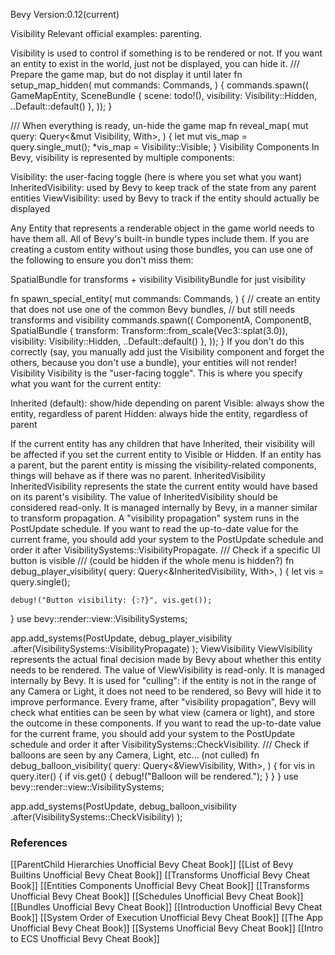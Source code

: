 Bevy Version:0.12(current)


Visibility
Relevant official examples:
parenting.

Visibility is used to control if something is to be rendered or not. If you
want an entity to exist in the world, just not be displayed, you can hide it.
/// Prepare the game map, but do not display it until later
fn setup_map_hidden(
    mut commands: Commands,
) {
    commands.spawn((
        GameMapEntity,
        SceneBundle {
            scene: todo!(),
            visibility: Visibility::Hidden,
            ..Default::default()
        },
    ));
}

/// When everything is ready, un-hide the game map
fn reveal_map(
    mut query: Query<&mut Visibility, With<GameMapEntity>>,
) {
    let mut vis_map = query.single_mut();
    *vis_map = Visibility::Visible;
}
Visibility Components
In Bevy, visibility is represented by multiple components:

Visibility: the user-facing toggle (here is where you set what you want)
InheritedVisibility: used by Bevy to keep track of the state from any parent entities
ViewVisibility: used by Bevy to track if the entity should actually be displayed

Any Entity that represents a renderable object in
the game world needs to have them all. All of Bevy's built-in bundle
types include them.
If you are creating a custom entity without using those bundles,
you can use one of the following to ensure you don't miss them:

SpatialBundle for transforms + visibility
VisibilityBundle for just visibility

fn spawn_special_entity(
    mut commands: Commands,
) {
    // create an entity that does not use one of the common Bevy bundles,
    // but still needs transforms and visibility
    commands.spawn((
        ComponentA,
        ComponentB,
        SpatialBundle {
            transform: Transform::from_scale(Vec3::splat(3.0)),
            visibility: Visibility::Hidden,
            ..Default::default()
        },
    ));
}
If you don't do this correctly (say, you manually add just the Visibility
component and forget the others, because you don't use a bundle), your
entities will not render!
Visibility
Visibility is the "user-facing toggle". This is where
you specify what you want for the current entity:

Inherited (default): show/hide depending on parent
Visible: always show the entity, regardless of parent
Hidden: always hide the entity, regardless of parent

If the current entity has any children that have Inherited,
their visibility will be affected if you set the current entity to Visible
or Hidden.
If an entity has a parent, but the parent entity is missing the
visibility-related components, things will behave as if there was no parent.
InheritedVisibility
InheritedVisibility represents the state the
current entity would have based on its parent's visibility.
The value of InheritedVisibility should
be considered read-only. It is managed internally by Bevy, in a manner
similar to transform propagation. A "visibility
propagation" system runs in the PostUpdate
schedule.
If you want to read the up-to-date value for the current frame, you should
add your system to the PostUpdate
schedule and order it after
VisibilitySystems::VisibilityPropagate.
/// Check if a specific UI button is visible
/// (could be hidden if the whole menu is hidden?)
fn debug_player_visibility(
    query: Query<&InheritedVisibility, With<MyAcceptButton>>,
) {
    let vis = query.single();

    debug!("Button visibility: {:?}", vis.get());
}
use bevy::render::view::VisibilitySystems;

app.add_systems(PostUpdate,
    debug_player_visibility
        .after(VisibilitySystems::VisibilityPropagate)
);
ViewVisibility
ViewVisibility represents the actual final
decision made by Bevy about whether this entity needs to be rendered.
The value of ViewVisibility is read-only. It
is managed internally by Bevy.
It is used for "culling": if the entity is not in the range of
any Camera or Light, it does not need to be rendered, so Bevy will hide it
to improve performance.
Every frame, after "visibility propagation", Bevy will check what entities
can be seen by what view (camera or light), and store the outcome in these
components.
If you want to read the up-to-date value for the current frame, you should
add your system to the PostUpdate
schedule and order it after
VisibilitySystems::CheckVisibility.
/// Check if balloons are seen by any Camera, Light, etc… (not culled)
fn debug_balloon_visibility(
    query: Query<&ViewVisibility, With<Balloon>>,
) {
    for vis in query.iter() {
        if vis.get() {
            debug!("Balloon will be rendered.");
        }
    }
}
use bevy::render::view::VisibilitySystems;

app.add_systems(PostUpdate,
    debug_balloon_visibility
        .after(VisibilitySystems::CheckVisibility)
);

### References
[[ParentChild Hierarchies  Unofficial Bevy Cheat Book]] [[List of Bevy Builtins  Unofficial Bevy Cheat Book]] [[Transforms  Unofficial Bevy Cheat Book]] [[Entities Components  Unofficial Bevy Cheat Book]] [[Transforms  Unofficial Bevy Cheat Book]] [[Schedules  Unofficial Bevy Cheat Book]] [[Bundles  Unofficial Bevy Cheat Book]] [[Introduction  Unofficial Bevy Cheat Book]] [[System Order of Execution  Unofficial Bevy Cheat Book]] [[The App  Unofficial Bevy Cheat Book]] [[Systems  Unofficial Bevy Cheat Book]] [[Intro to ECS  Unofficial Bevy Cheat Book]] 